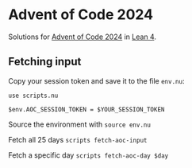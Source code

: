 # Advent of Code 2024

Solutions for [Advent of Code 2024](https://adventofcode.com/2024) in [Lean 4](https://leanprover-community.github.io/get_started.html).

## Fetching input

Copy your session token and save it to the file `env.nu`:

```shell
use scripts.nu

$env.AOC_SESSION_TOKEN = $YOUR_SESSION_TOKEN
```

Source the environment with `source env.nu`

Fetch all 25 days `scripts fetch-aoc-input`

Fetch a specific day `scripts fetch-aoc-day $day`

